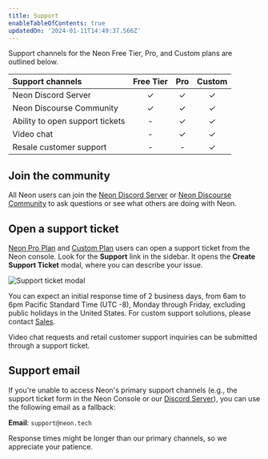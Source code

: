 ```yaml
---
title: Support
enableTableOfContents: true
updatedOn: '2024-01-11T14:49:37.566Z'
---
```


Support channels for the Neon Free Tier, Pro, and Custom plans are outlined below.

| Support channels                                     | Free Tier |   Pro   | Custom  |
| :--------------------------------------------------- | :-------: | :-----: | :-----: |
| Neon Discord Server                                  |  &check;  | &check; | &check; |
| Neon Discourse Community                             |  &check;  | &check; | &check; |
| Ability to open support tickets                      |     -     | &check; | &check; |
| Video chat                                           |     -     | &check; | &check; |
| Resale customer support                              |     -     |    -    | &check; |

## Join the community

All Neon users can join the [Neon Discord Server](/discord) or [Neon Discourse Community](https://community.neon.tech/) to ask questions or see what others are doing with Neon.

## Open a support ticket

[Neon Pro Plan](/docs/introduction/pro-plan) and [Custom Plan](/docs/introduction/custom-plan) users can open a support ticket from the Neon console. Look for the **Support** link in the sidebar. It opens the **Create Support Ticket** modal, where you can describe your issue.

![Support ticket modal](/docs/introduction/neon-support-modal.png)

You can expect an initial response time of 2 business days, from 6am to 6pm Pacific Standard Time (UTC -8), Monday through Friday, excluding public holidays in the United States. For custom support solutions, please contact [Sales](https://neon.tech/contact-sales).

Video chat requests and retail customer support inquiries can be submitted through a support ticket.

## Support email

If you're unable to access Neon's primary support channels (e.g., the support ticket form in the Neon Console or our [Discord Server](https://discord.com/invite/92vNTzKDGp)), you can use the following email as a fallback:

**Email**: `support@neon.tech`

Response times might be longer than our primary channels, so we appreciate your patience.
